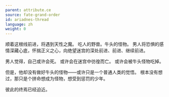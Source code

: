 ```yaml
---
parent: attribute.ce
source: fate-grand-order
id: ariadnes-thread
language: zh
weight: 0
---
```


顺着这根线前进，将遇到天性之魔。
吃人的野兽。牛头的怪物。
男人将恐惧的感情深藏心底，怀揣正义之心，向绝望迷宫的深处前进、前进、继续前进。

男人觉得，自己或许会死。
或许会在迷宫中彷徨而亡。
或许会被牛头怪物吃掉。

但是，他却没有做好牛头的怪物——或许只是一个普通人类的觉悟。
根本没有想过，那只是个拼命想成为怪物，想受到惩罚的少年。

彼此的终焉已经迫近。
